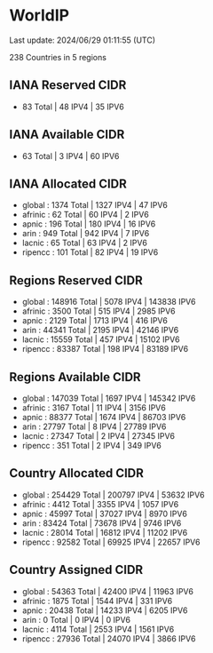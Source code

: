 # WorldIP

Last update: 2024/06/29 01:11:55 (UTC)

238 Countries in 5 regions

## IANA Reserved CIDR

- 83 Total | 48 IPV4 | 35 IPV6

## IANA Available CIDR

- 63 Total | 3 IPV4 | 60 IPV6

## IANA Allocated CIDR

- global : 1374 Total | 1327 IPV4 | 47 IPV6
- afrinic : 62 Total | 60 IPV4 | 2 IPV6
- apnic : 196 Total | 180 IPV4 | 16 IPV6
- arin : 949 Total | 942 IPV4 | 7 IPV6
- lacnic : 65 Total | 63 IPV4 | 2 IPV6
- ripencc : 101 Total | 82 IPV4 | 19 IPV6

## Regions Reserved CIDR

- global : 148916 Total | 5078 IPV4 | 143838 IPV6
- afrinic : 3500 Total | 515 IPV4 | 2985 IPV6
- apnic : 2129 Total | 1713 IPV4 | 416 IPV6
- arin : 44341 Total | 2195 IPV4 | 42146 IPV6
- lacnic : 15559 Total | 457 IPV4 | 15102 IPV6
- ripencc : 83387 Total | 198 IPV4 | 83189 IPV6

## Regions Available CIDR

- global : 147039 Total | 1697 IPV4 | 145342 IPV6
- afrinic : 3167 Total | 11 IPV4 | 3156 IPV6
- apnic : 88377 Total | 1674 IPV4 | 86703 IPV6
- arin : 27797 Total | 8 IPV4 | 27789 IPV6
- lacnic : 27347 Total | 2 IPV4 | 27345 IPV6
- ripencc : 351 Total | 2 IPV4 | 349 IPV6

## Country Allocated CIDR

- global : 254429 Total | 200797 IPV4 | 53632 IPV6
- afrinic : 4412 Total | 3355 IPV4 | 1057 IPV6
- apnic : 45997 Total | 37027 IPV4 | 8970 IPV6
- arin : 83424 Total | 73678 IPV4 | 9746 IPV6
- lacnic : 28014 Total | 16812 IPV4 | 11202 IPV6
- ripencc : 92582 Total | 69925 IPV4 | 22657 IPV6

## Country Assigned CIDR

- global : 54363 Total | 42400 IPV4 | 11963 IPV6
- afrinic : 1875 Total | 1544 IPV4 | 331 IPV6
- apnic : 20438 Total | 14233 IPV4 | 6205 IPV6
- arin : 0 Total | 0 IPV4 | 0 IPV6
- lacnic : 4114 Total | 2553 IPV4 | 1561 IPV6
- ripencc : 27936 Total | 24070 IPV4 | 3866 IPV6
